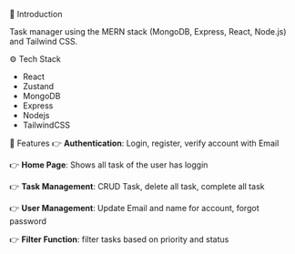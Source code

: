 🤖 Introduction

Task manager using the MERN stack (MongoDB, Express, React, Node.js) and Tailwind CSS.

⚙️ Tech Stack
- React
- Zustand
- MongoDB
- Express
- Nodejs
- TailwindCSS
  
🔋 Features
👉 **Authentication**: Login, register, verify account with Email

👉 **Home Page**: Shows all task of the user has loggin

👉 **Task Management**: CRUD Task, delete all task, complete all task

👉 **User Management**: Update Email and name for account, forgot password

👉 **Filter Function**: filter tasks based on priority and status

